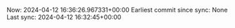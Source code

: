 Now: 2024-04-12 16:36:26.967331+00:00 Earliest commit since sync: None Last sync: 2024-04-12 16:32:45+00:00
